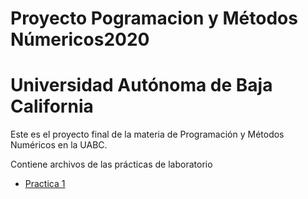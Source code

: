 # Proyecto Pogramacion y Métodos Númericos2020
# Universidad Autónoma de Baja California 
Este es el proyecto final de la materia de Programación y Métodos Numéricos en la UABC. 

Contiene archivos de las prácticas de laboratorio
* [Practica 1](https://github.com/SofiaSilva19/Proyecto_PyMN_2020/tree/main/Pr%C3%A1ctica%201)
